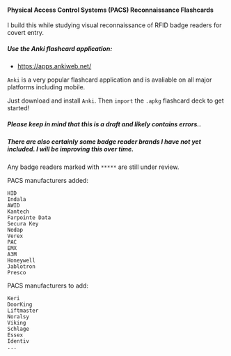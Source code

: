 #### Physical Access Control Systems (PACS) Reconnaissance Flashcards

I build this while studying visual reconnaissance of RFID badge readers for covert entry.

##### Use the Anki flashcard application:
- https://apps.ankiweb.net/

`Anki` is a very popular flashcard application and is avaliable on all major platforms including mobile.

Just download and install `Anki`. Then `import` the `.apkg` flashcard deck to get started!

##### Please keep in mind that this is a draft and likely contains errors..
##### There are also certainly some badge reader brands I have not yet included. I will be improving this over time.

Any badge readers marked with `*****` are still under review.

PACS manufacturers added:
```
HID
Indala
AWID
Kantech
Farpointe Data
Secura Key
Nedap
Verex
PAC
EMX
A3M
Honeywell
Jablotron
Presco
```

PACS manufacturers to add:
```
Keri
DoorKing
Liftmaster
Noralsy
Viking
Schlage
Essex
Identiv
...
```
